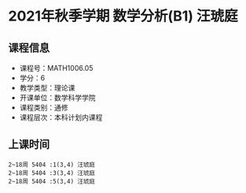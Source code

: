# 2021年秋季学期 数学分析(B1) 汪琥庭






## 课程信息

- 课程号：MATH1006.05
- 学分：6
- 教学类型：理论课
- 开课单位：数学科学学院
- 课程类别：通修
- 课程层次：本科计划内课程

## 上课时间

```
2~18周 5404 :1(3,4) 汪琥庭
2~18周 5404 :3(3,4) 汪琥庭
2~18周 5404 :5(3,4) 汪琥庭
```

